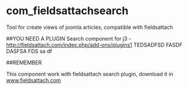 com_fieldsattachsearch
======================

Tool for create  views of joomla articles, compatible with fieldsattach

##YOU NEED A PLUGIN
Search component for j3  - http://fieldsattach.com/index.php/add-ons/plugins1 
TEDSADFSD FASDF DASFSA FDS
sa df

##REMEMBER

This component work with fieldsattach search plugin, download it in www.fieldsattach.com
